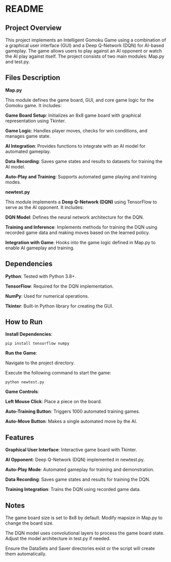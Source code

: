# README
## Project Overview
This project implements an Intelligent Gomoku Game using a combination of a graphical user interface (GUI) and a Deep Q-Network (DQN) for AI-based gameplay. The game allows users to play against an AI opponent or watch the AI play against itself. The project consists of two main modules: Map.py and test.py.
## Files Description
**Map.py**

This module defines the game board, GUI, and core game logic for the Gomoku game. It includes:

**Game Board Setup**: Initializes an 8x8 game board with graphical representation using Tkinter.

**Game Logic**: Handles player moves, checks for win conditions, and manages game state.

**AI Integration**: Provides functions to integrate with an AI model for automated gameplay.

**Data Recording**: Saves game states and results to datasets for training the AI model.

**Auto-Play and Training**: Supports automated game playing and training modes.

**newtest.py**

This module implements a **Deep Q-Network (DQN)** using TensorFlow to serve as the AI opponent. It includes:

**DQN Model**: Defines the neural network architecture for the DQN.

**Training and Inference**: Implements methods for training the DQN using recorded game data and making moves based on the learned policy.

**Integration with Game**: Hooks into the game logic defined in Map.py to enable AI gameplay and training.

## Dependencies
**Python**: Tested with Python 3.8+.

**TensorFlow**: Required for the DQN implementation.

**NumPy**: Used for numerical operations.

**Tkinter**: Built-in Python library for creating the GUI.

## How to Run
**Install Dependencies**:

```pip install tensorflow numpy```

**Run the Game**:

Navigate to the project directory.

Execute the following command to start the game:

```python newtest.py```

**Game Controls**:

**Left Mouse Click**: Place a piece on the board.

**Auto-Training Button**: Triggers 1000 automated training games.

**Auto-Move Button**: Makes a single automated move by the AI.

## Features
**Graphical User Interface**: Interactive game board with Tkinter.

**AI Opponent**: Deep Q-Network (DQN) implemented in newtest.py.

**Auto-Play Mode**: Automated gameplay for training and demonstration.

**Data Recording**: Saves game states and results for training the DQN.

**Training Integration**: Trains the DQN using recorded game data.

## Notes
The game board size is set to 8x8 by default. Modify mapsize in Map.py to change the board size.

The DQN model uses convolutional layers to process the game board state. Adjust the model architecture in test.py if needed.

Ensure the DataSets and Saver directories exist or the script will create them automatically.
